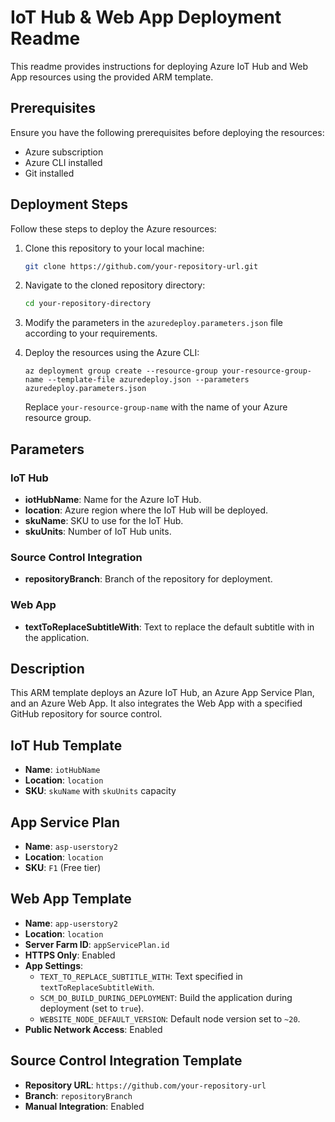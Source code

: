 # IoT Hub & Web App Deployment Readme

This readme provides instructions for deploying Azure IoT Hub and Web App resources using the provided ARM template.

## Prerequisites

Ensure you have the following prerequisites before deploying the resources:

- Azure subscription
- Azure CLI installed
- Git installed

## Deployment Steps

Follow these steps to deploy the Azure resources:

1. Clone this repository to your local machine:

    ``` bash
    git clone https://github.com/your-repository-url.git
    ```

2. Navigate to the cloned repository directory:

    ``` bash
    cd your-repository-directory
    ```

3. Modify the parameters in the `azuredeploy.parameters.json` file according to your requirements.

4. Deploy the resources using the Azure CLI:

    ``` pwsh
    az deployment group create --resource-group your-resource-group-name --template-file azuredeploy.json --parameters azuredeploy.parameters.json
    ```

   Replace `your-resource-group-name` with the name of your Azure resource group.

## Parameters

### IoT Hub

- **iotHubName**: Name for the Azure IoT Hub.
- **location**: Azure region where the IoT Hub will be deployed.
- **skuName**: SKU to use for the IoT Hub.
- **skuUnits**: Number of IoT Hub units.

### Source Control Integration

- **repositoryBranch**: Branch of the repository for deployment.

### Web App

- **textToReplaceSubtitleWith**: Text to replace the default subtitle with in the application.

## Description

This ARM template deploys an Azure IoT Hub, an Azure App Service Plan, and an Azure Web App. It also integrates the Web App with a specified GitHub repository for source control.

## IoT Hub Template

- **Name**: `iotHubName`
- **Location**: `location`
- **SKU**: `skuName` with `skuUnits` capacity

## App Service Plan

- **Name**: `asp-userstory2`
- **Location**: `location`
- **SKU**: `F1` (Free tier)

## Web App Template

- **Name**: `app-userstory2`
- **Location**: `location`
- **Server Farm ID**: `appServicePlan.id`
- **HTTPS Only**: Enabled
- **App Settings**:
  - `TEXT_TO_REPLACE_SUBTITLE_WITH`: Text specified in `textToReplaceSubtitleWith`.
  - `SCM_DO_BUILD_DURING_DEPLOYMENT`: Build the application during deployment (set to `true`).
  - `WEBSITE_NODE_DEFAULT_VERSION`: Default node version set to `~20`.
- **Public Network Access**: Enabled

## Source Control Integration Template

- **Repository URL**: `https://github.com/your-repository-url`
- **Branch**: `repositoryBranch`
- **Manual Integration**: Enabled
